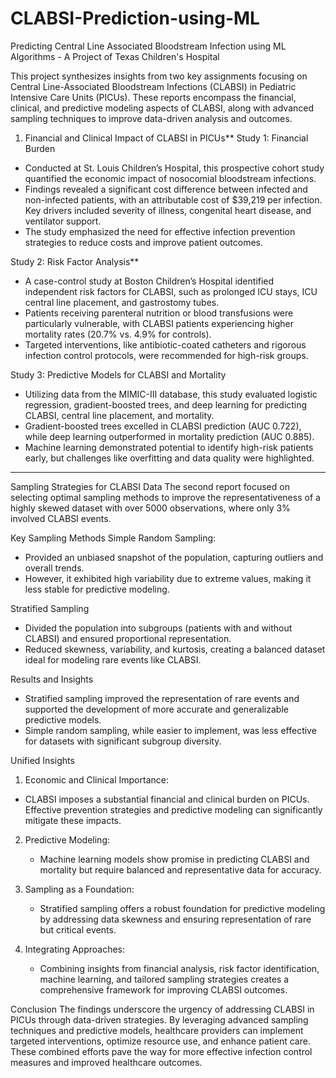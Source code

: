 # CLABSI-Prediction-using-ML
Predicting Central Line Associated Bloodstream Infection using ML Algorithms - A Project of Texas Children's Hospital

This project synthesizes insights from two key assignments focusing on Central Line-Associated Bloodstream Infections (CLABSI) in Pediatric Intensive Care Units (PICUs). These reports encompass the financial, clinical, and predictive modeling aspects of CLABSI, along with advanced sampling techniques to improve data-driven analysis and outcomes.

1. Financial and Clinical Impact of CLABSI in PICUs**
Study 1: Financial Burden 
  - Conducted at St. Louis Children’s Hospital, this prospective cohort study quantified the economic impact of nosocomial bloodstream infections.
  - Findings revealed a significant cost difference between infected and non-infected patients, with an attributable cost of $39,219 per infection. Key drivers included severity of illness, congenital heart disease, and ventilator support.
  - The study emphasized the need for effective infection prevention strategies to reduce costs and improve patient outcomes.

Study 2: Risk Factor Analysis**  
  - A case-control study at Boston Children’s Hospital identified independent risk factors for CLABSI, such as prolonged ICU stays, ICU central line placement, and gastrostomy tubes.
  - Patients receiving parenteral nutrition or blood transfusions were particularly vulnerable, with CLABSI patients experiencing higher mortality rates (20.7% vs. 4.9% for controls).
  - Targeted interventions, like antibiotic-coated catheters and rigorous infection control protocols, were recommended for high-risk groups.

Study 3: Predictive Models for CLABSI and Mortality
  - Utilizing data from the MIMIC-III database, this study evaluated logistic regression, gradient-boosted trees, and deep learning for predicting CLABSI, central line placement, and mortality.
  - Gradient-boosted trees excelled in CLABSI prediction (AUC 0.722), while deep learning outperformed in mortality prediction (AUC 0.885).
  - Machine learning demonstrated potential to identify high-risk patients early, but challenges like overfitting and data quality were highlighted.

---

Sampling Strategies for CLABSI Data
The second report focused on selecting optimal sampling methods to improve the representativeness of a highly skewed dataset with over 5000 observations, where only 3% involved CLABSI events.

Key Sampling Methods
Simple Random Sampling:
  - Provided an unbiased snapshot of the population, capturing outliers and overall trends.
  - However, it exhibited high variability due to extreme values, making it less stable for predictive modeling.

Stratified Sampling
  - Divided the population into subgroups (patients with and without CLABSI) and ensured proportional representation.
  - Reduced skewness, variability, and kurtosis, creating a balanced dataset ideal for modeling rare events like CLABSI.

Results and Insights
- Stratified sampling improved the representation of rare events and supported the development of more accurate and generalizable predictive models.
- Simple random sampling, while easier to implement, was less effective for datasets with significant subgroup diversity.

Unified Insights
1. Economic and Clinical Importance:
- CLABSI imposes a substantial financial and clinical burden on PICUs. Effective prevention strategies and predictive modeling can significantly mitigate these impacts.

2. Predictive Modeling:
   - Machine learning models show promise in predicting CLABSI and mortality but require balanced and representative data for accuracy.

3. Sampling as a Foundation:
   - Stratified sampling offers a robust foundation for predictive modeling by addressing data skewness and ensuring representation of rare but critical events.

4. Integrating Approaches:
   - Combining insights from financial analysis, risk factor identification, machine learning, and tailored sampling strategies creates a comprehensive framework for improving CLABSI outcomes.

Conclusion
The findings underscore the urgency of addressing CLABSI in PICUs through data-driven strategies. By leveraging advanced sampling techniques and predictive models, healthcare providers can implement targeted interventions, optimize resource use, and enhance patient care. These combined efforts pave the way for more effective infection control measures and improved healthcare outcomes.
